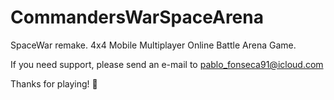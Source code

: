 # CommandersWarSpaceArena
SpaceWar remake. 4x4 Mobile Multiplayer Online Battle Arena Game.

If you need support, please send an e-mail to pablo_fonseca91@icloud.com

Thanks for playing! 🚀
